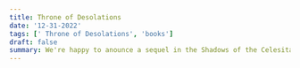 ```yaml
---
title: Throne of Desolations 
date: '12-31-2022'
tags: [' Throne of Desolations', 'books']
draft: false
summary: We're happy to anounce a sequel in the Shadows of the Celesitals Series! 
---
```

